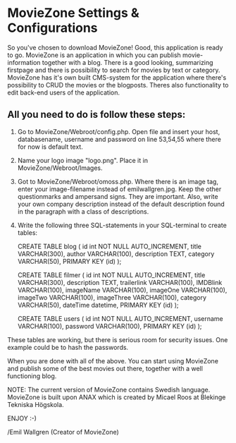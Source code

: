 MovieZone Settings & Configurations 
===================================

So you've chosen to download MovieZone!
Good, this application is ready to go.
MovieZone is an application in which you can publish movie-information together with a blog. 
There is a good looking, summarizing firstpage and there is possibility to search for movies by text or category.
MovieZone has it's own built CMS-system for the application where there's possibility to CRUD the movies or the blogposts.
Theres also functionality to edit back-end users of the application. 

All you need to do is follow these steps:
-----------------------------------------

1. Go to MovieZone/Webroot/config.php. Open file and insert your host, databasename, username and password on line 53,54,55 where there for now is default text.
2. Name your logo image "logo.png". Place it in MovieZone/Webroot/Images.
3. Got to MovieZone/Webroot/omoss.php. Where there is an image tag, enter your image-filename instead of emilwallgren.jpg. Keep the other questionmarks and ampersand signs. They are important. Also, write your own company description instead of the default description found in the paragraph with a class of descriptions.
4. Write the following three SQL-statements in your SQL-terminal to create tables:

	CREATE TABLE blog
	(
	  id int NOT NULL AUTO_INCREMENT,
	  title VARCHAR(300),
	  author VARCHAR(100),
	  description TEXT,
	  category VARCHAR(50),
	  PRIMARY KEY (id)
	);

	CREATE TABLE filmer
	(
	  id int NOT NULL AUTO_INCREMENT,
	  title VARCHAR(300),
	  description TEXT,
	  trailerlink VARCHAR(100),
	  IMDBlink VARCHAR(100),
	  imageName VARCHAR(100),
	  imageOne VARCHAR(100),
	  imageTwo VARCHAR(100),
	  imageThree VARCHAR(100),
	  category VARCHAR(50),
	  dateTime datetime,
	  PRIMARY KEY (id)
	);

	CREATE TABLE users
	(
	  id int NOT NULL AUTO_INCREMENT,
	  username VARCHAR(100),
	  password VARCHAR(100),
	  PRIMARY KEY (id)
	);


These tables are working, but there is serious room for security issues. One example could be to hash the passwords.

When you are done with all of the above. You can start using MovieZone and publish some of the best movies out there, together with a well functioning blog.

NOTE: The current version of MovieZone contains Swedish language. MovieZone is built upon ANAX which is created by Micael Roos at Blekinge Tekniska Högskola.

ENJOY :-)

/Emil Wallgren (Creator of MovieZone)







